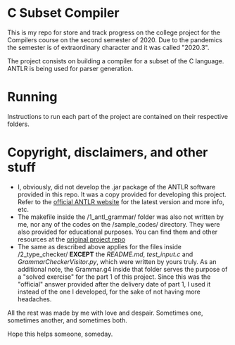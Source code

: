 # C Subset Compiler
This is my repo for store and track progress on the college project for the Compilers course on the second semester of 2020. Due to the pandemics the semester is of extraordinary character and it was called "2020.3".

The project consists on building a compiler for a subset of the C language. ANTLR is being used for parser generation.

# Running
Instructions to run each part of the project are contained on their respective folders.

# Copyright, disclaimers, and other stuff
- I, obviously, did not develop the .jar package of the ANTLR software provided in this repo. It was a copy provided for developing this project. Refer to the [official ANTLR website](https://www.antlr.org/) for the latest version and more info, etc.
- The makefile inside the /1_antl_grammar/ folder was also not written by me, nor any of the codes on the /sample_codes/ directory. They were also provided for educational purposes. You can find them and other resources at the [original project repo](https://github.com/damorim/compilers-cin)
- The same as described above applies for the files inside /2_type_checker/ **EXCEPT** the _README.md_, _test\_input.c_ and _GrammarCheckerVisitor.py_, which were written by yours truly. As an additional note, the Grammar.g4 inside that folder serves the purpose of a "solved exercise" for the part 1 of this project. Since this was the "official" answer provided after the delivery date of part 1, I used it instead of the one I developed, for the sake of not having more headaches.

All the rest was made by me with love and despair. Sometimes one, sometimes another, and sometimes both.

Hope this helps someone, someday.
